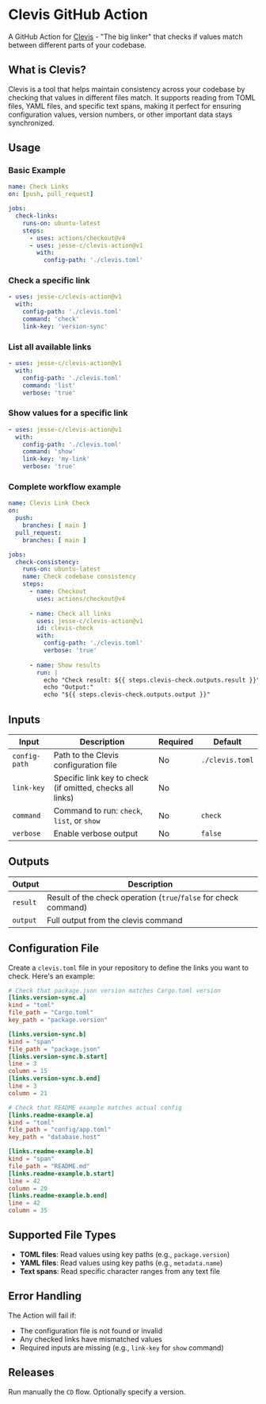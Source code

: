 # Clevis GitHub Action

A GitHub Action for [Clevis](https://github.com/jesse-c/clevis) - "The big linker" that checks if values match between different parts of your codebase.

## What is Clevis?

Clevis is a tool that helps maintain consistency across your codebase by checking that values in different files match. It supports reading from TOML files, YAML files, and specific text spans, making it perfect for ensuring configuration values, version numbers, or other important data stays synchronized.

## Usage

### Basic Example

```yaml
name: Check Links
on: [push, pull_request]

jobs:
  check-links:
    runs-on: ubuntu-latest
    steps:
      - uses: actions/checkout@v4
      - uses: jesse-c/clevis-action@v1
        with:
          config-path: './clevis.toml'
```

### Check a specific link

```yaml
- uses: jesse-c/clevis-action@v1
  with:
    config-path: './clevis.toml'
    command: 'check'
    link-key: 'version-sync'
```

### List all available links

```yaml
- uses: jesse-c/clevis-action@v1
  with:
    config-path: './clevis.toml'
    command: 'list'
    verbose: 'true'
```

### Show values for a specific link

```yaml
- uses: jesse-c/clevis-action@v1
  with:
    config-path: './clevis.toml'
    command: 'show'
    link-key: 'my-link'
    verbose: 'true'
```

### Complete workflow example

```yaml
name: Clevis Link Check
on:
  push:
    branches: [ main ]
  pull_request:
    branches: [ main ]

jobs:
  check-consistency:
    runs-on: ubuntu-latest
    name: Check codebase consistency
    steps:
      - name: Checkout
        uses: actions/checkout@v4
      
      - name: Check all links
        uses: jesse-c/clevis-action@v1
        id: clevis-check
        with:
          config-path: './clevis.toml'
          verbose: 'true'
      
      - name: Show results
        run: |
          echo "Check result: ${{ steps.clevis-check.outputs.result }}"
          echo "Output:"
          echo "${{ steps.clevis-check.outputs.output }}"
```

## Inputs

| Input | Description | Required | Default |
|-------|-------------|----------|---------|
| `config-path` | Path to the Clevis configuration file | No | `./clevis.toml` |
| `link-key` | Specific link key to check (if omitted, checks all links) | No | |
| `command` | Command to run: `check`, `list`, or `show` | No | `check` |
| `verbose` | Enable verbose output | No | `false` |

## Outputs

| Output | Description |
|--------|-------------|
| `result` | Result of the check operation (`true`/`false` for check command) |
| `output` | Full output from the clevis command |

## Configuration File

Create a `clevis.toml` file in your repository to define the links you want to check. Here's an example:

```toml
# Check that package.json version matches Cargo.toml version
[links.version-sync.a]
kind = "toml"
file_path = "Cargo.toml"
key_path = "package.version"

[links.version-sync.b]
kind = "span"
file_path = "package.json"
[links.version-sync.b.start]
line = 3
column = 15
[links.version-sync.b.end]
line = 3
column = 21

# Check that README example matches actual config
[links.readme-example.a]
kind = "toml"
file_path = "config/app.toml"
key_path = "database.host"

[links.readme-example.b]
kind = "span"
file_path = "README.md"
[links.readme-example.b.start]
line = 42
column = 20
[links.readme-example.b.end]
line = 42
column = 35
```

## Supported File Types

- **TOML files**: Read values using key paths (e.g., `package.version`)
- **YAML files**: Read values using key paths (e.g., `metadata.name`)
- **Text spans**: Read specific character ranges from any text file

## Error Handling

The Action will fail if:
- The configuration file is not found or invalid
- Any checked links have mismatched values
- Required inputs are missing (e.g., `link-key` for `show` command)

## Releases

Run manually the `CD` flow. Optionally specify a version.
